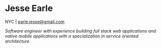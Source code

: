 # Jesse Earle

NYC | earle.jesse@gmail.com

_Software engineer with experience building full stack web applications and native mobile applications with a specialization in service oriented architecture._